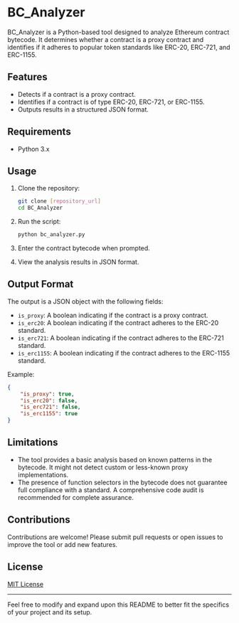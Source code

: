 # BC_Analyzer

BC_Analyzer is a Python-based tool designed to analyze Ethereum contract bytecode. It determines whether a contract is a proxy contract and identifies if it adheres to popular token standards like ERC-20, ERC-721, and ERC-1155.

## Features

- Detects if a contract is a proxy contract.
- Identifies if a contract is of type ERC-20, ERC-721, or ERC-1155.
- Outputs results in a structured JSON format.

## Requirements

- Python 3.x

## Usage

1. Clone the repository:
   ```bash
   git clone [repository_url]
   cd BC_Analyzer
   ```

2. Run the script:
   ```bash
   python bc_analyzer.py
   ```

3. Enter the contract bytecode when prompted.

4. View the analysis results in JSON format.

## Output Format

The output is a JSON object with the following fields:

- `is_proxy`: A boolean indicating if the contract is a proxy contract.
- `is_erc20`: A boolean indicating if the contract adheres to the ERC-20 standard.
- `is_erc721`: A boolean indicating if the contract adheres to the ERC-721 standard.
- `is_erc1155`: A boolean indicating if the contract adheres to the ERC-1155 standard.

Example:

```json
{
    "is_proxy": true,
    "is_erc20": false,
    "is_erc721": false,
    "is_erc1155": true
}
```

## Limitations

- The tool provides a basic analysis based on known patterns in the bytecode. It might not detect custom or less-known proxy implementations.
- The presence of function selectors in the bytecode does not guarantee full compliance with a standard. A comprehensive code audit is recommended for complete assurance.

## Contributions

Contributions are welcome! Please submit pull requests or open issues to improve the tool or add new features.

## License

[MIT License](LICENSE)

---

Feel free to modify and expand upon this README to better fit the specifics of your project and its setup.